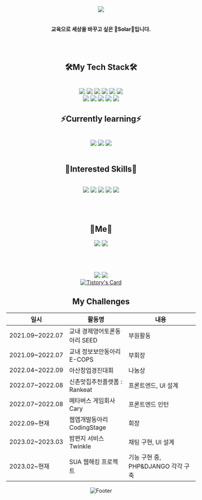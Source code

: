 <div align="center"><img src="https://capsule-render.vercel.app/api?type=wave&color=auto&height=300&section=header&text=Solar's%Github&fontSize=90" /></div>
<br><br>
<div align="center">
  <b> 교육으로 세상을 바꾸고 싶은 💙Solar💙입니다. </b>
 

</div>

<br><br>
<div align="center"><h2>🛠My Tech Stack🛠</h2></div>
<br>
<div align="center">
<img src="https://img.shields.io/badge/Next.js-000000?style=flat-square&logo=next.js&logoColor=white"/>
<img src="https://img.shields.io/badge/Android-3DDC84?style=flat-square&logo=Android&logoColor=white"/>
<img src="https://img.shields.io/badge/React Query-FF4154?style=flat-square&logo=react query&logoColor=white"/>
<img src="https://img.shields.io/badge/React-61DAFB?style=flat-square&logo=react&logoColor=white"/>
<img src="https://img.shields.io/badge/Node.js-339933?style=flat-square&logo=node.js&logoColor=white"/>
  <img src="https://img.shields.io/badge/PHP-777BB4?style=flat-square&logo=php&logoColor=white"/>
</div>
<div align="center">
<img src="https://img.shields.io/badge/Express-000000?style=flat-square&logo=Express&logoColor=white"/>
<img src="https://img.shields.io/badge/Redux-764ABC?style=flat-square&logo=redux&logoColor=white"/>
  <img src="https://img.shields.io/badge/PyTorch-EE4C2C?style=flat-square&logo=PyTorch&logoColor=white"/>
   <img src="https://img.shields.io/badge/Keras-D00000?style=flat-square&logo=Keras&logoColor=white"/>
    <img src="https://img.shields.io/badge/pandas-150458?style=flat-square&logo=pandas&logoColor=white"/>
</div>
<div align="center"><h2>⚡Currently learning⚡</h2></div><br>
<div align="center">
  <img src="https://img.shields.io/badge/Spring-6DB33F?style=flat-square&logo=spring&logoColor=white"/>
  <img src="https://img.shields.io/badge/TypeScript-3178C6?style=flat-square&logo=TypeScript&logoColor=white"/>
  <img src="https://img.shields.io/badge/Django-092E20?style=flat-square&logo=Django&logoColor=white"/>
 </div>
<br>
<div align = "center"><h2>🌱Interested Skills🌱</h2>
<br>
<div align = "center">
<img src="https://img.shields.io/badge/Kubernetes-326CE5?style=flat-square&logo=kubernetes&logoColor=white"/>
<img src="https://img.shields.io/badge/Docker-2496ED?style=flat-square&logo=dockers&logoColor=white"/>
 <img src="https://img.shields.io/badge/Firebase-FFCA28?style=flat-square&logo=Firebase&logoColor=black" style="border-color:black;"/>
<img src="https://img.shields.io/badge/Amazon AWS-232F3E?style=flat-square&logo=amazon aws&logoColor=white"/>
<img src="https://img.shields.io/badge/Unity-FFFFFF?style=flat-square&logo=Unity&logoColor=black" style="border-color:black;"/>
</div>
<br><br><br>
<div align="center"><h2>🐣Me🐣</h2></div>
 <a href="https://hits.seeyoufarm.com"><img src="https://hits.seeyoufarm.com/api/count/incr/badge.svg?url=https%3A%2F%2Fgithub.com%2FSolarthenomad&count_bg=%23240DDE&title_bg=%23555555&icon=&icon_color=%23E7E7E7&title=hits&edge_flat=true"/></a>
  <img src="https://img.shields.io/badge/Gmail-EA4335?style=flat-square&logo=Gmail&logoColor=black" style="border-color:black;"/>

<br><br><br>
<span><img src="https://github-readme-stats.vercel.app/api/top-langs/?username=solarthenomad&layout=compact"></span>
<span><img src="https://github-readme-stats.vercel.app/api?username=solarthenomad&show_icons=true"></span>
<br>
<span>[![Tistory's Card](https://github-readme-tistory-card.vercel.app/api?name=solarthenomadictraveler&theme=santorini)](https://solarthenomadictraveler.tistory.com/)
</span>
  
  <div align = "center"><h2>My Challenges</h2>
<span>

  |일시|활동명|내용|
|------|---|---|
|2021.09~2022.07|교내 경제영어토론동아리 SEED|부원활동|
|2021.09~2022.07|교내 정보보안동아리 E-COPS|부회장|
|2022.04~2022.09|아산창업경진대회|나눔상|
|2022.07~2022.08|신촌맛집추천플랫폼 : Rankeat|프론트엔드, UI 설계|
|2022.07~2022.08|메타버스 게임회사 Cary|프론트엔드 인턴|
|2022.09~현재|웹앱개발동아리 CodingStage|회장| 
|2023.02~2023.03|밤편지 서비스 Twinkle|채팅 구현, UI 설계|
|2023.02~현재|SUA 웹해킹 프로젝트|기능 구현 중, PHP&DJANGO 각각 구축|


  </span>

![Footer](https://capsule-render.vercel.app/api?type=waving&color=auto&height=200&section=footer)  
  
  <!--
**Solarthenomad/Solarthenomad** is a ✨ _special_ ✨ repository because its `README.md` (this file) appears on your GitHub profile.

Here are some ideas to get you started:

- 🔭 I’m currently working on ...
- 🌱 I’m currently learning ...
- 👯 I’m looking to collaborate on ...
- 🤔 I’m looking for help with ...
- 💬 Ask me about ...
- 📫 How to reach me: ...
- 😄 Pronouns: ...
- ⚡ Fun fact: ...
-->
